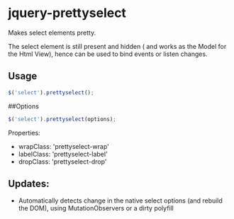 jquery-prettyselect
============

Makes select elements pretty.

The select element is still present and hidden ( and works as the Model for the Html View), hence can be used to bind events or listen changes.

## Usage
```javascript
$('select').prettyselect();
```


##Options

```javascript
$('select').prettyselect(options);
```

Properties:

+ wrapClass: 'prettyselect-wrap'
+ labelClass: 'prettyselect-label'
+ dropClass: 'prettyselect-drop'

## Updates:
- Automatically detects change in the native select options (and rebuild the DOM), using MutationObservers or a dirty polyfill
